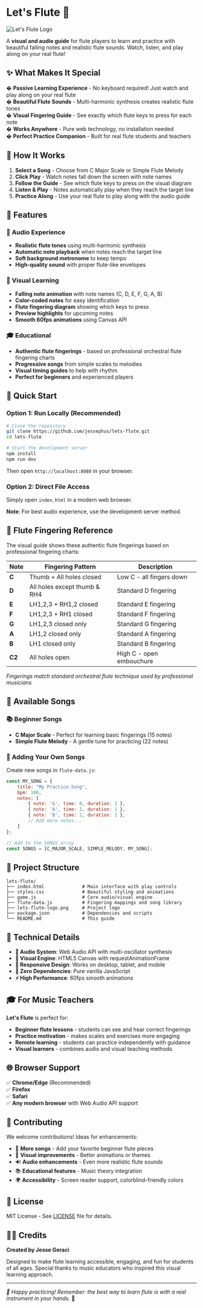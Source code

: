 # Let's Flute 🎵

![Let's Flute Logo](lets-flute-logo.png)

A **visual and audio guide** for flute players to learn and practice with beautiful falling notes and realistic flute sounds. Watch, listen, and play along on your real flute!

## ✨ What Makes It Special

� **Passive Learning Experience** - No keyboard required! Just watch and play along on your real flute  
� **Beautiful Flute Sounds** - Multi-harmonic synthesis creates realistic flute tones  
� **Visual Fingering Guide** - See exactly which flute keys to press for each note  
� **Works Anywhere** - Pure web technology, no installation needed  
� **Perfect Practice Companion** - Built for real flute students and teachers  

## 🎯 How It Works

1. **Select a Song** - Choose from C Major Scale or Simple Flute Melody
2. **Click Play** - Watch notes fall down the screen with note names
3. **Follow the Guide** - See which flute keys to press on the visual diagram
4. **Listen & Play** - Notes automatically play when they reach the target line
5. **Practice Along** - Use your real flute to play along with the audio guide

## 🎹 Features

### 🎵 **Audio Experience**
- **Realistic flute tones** using multi-harmonic synthesis
- **Automatic note playback** when notes reach the target line
- **Soft background metronome** to keep tempo
- **High-quality sound** with proper flute-like envelopes

### 👀 **Visual Learning**
- **Falling note animation** with note names (C, D, E, F, G, A, B)
- **Color-coded notes** for easy identification
- **Flute fingering diagram** showing which keys to press
- **Preview highlights** for upcoming notes
- **Smooth 60fps animations** using Canvas API

### 🎓 **Educational**
- **Authentic flute fingerings** - based on professional orchestral flute fingering charts
- **Progressive songs** from simple scales to melodies
- **Visual timing guides** to help with rhythm
- **Perfect for beginners** and experienced players

## 🚀 Quick Start

### Option 1: Run Locally (Recommended)
```bash
# Clone the repository
git clone https://github.com/jessephus/lets-flute.git
cd lets-flute

# Start the development server
npm install
npm run dev
```

Then open `http://localhost:8080` in your browser.

### Option 2: Direct File Access
Simply open `index.html` in a modern web browser.

**Note**: For best audio experience, use the development server method.

## 🎼 Flute Fingering Reference

The visual guide shows these authentic flute fingerings based on professional fingering charts:

| Note | Fingering Pattern | Description |
|------|------------------|-------------|
| **C** | Thumb + All holes closed | Low C - all fingers down |
| **D** | All holes except thumb & RH4 | Standard D fingering |
| **E** | LH1,2,3 + RH1,2 closed | Standard E fingering |
| **F** | LH1,2,3 + RH1 closed | Standard F fingering |
| **G** | LH1,2,3 closed only | Standard G fingering |
| **A** | LH1,2 closed only | Standard A fingering |
| **B** | LH1 closed only | Standard B fingering |
| **C2** | All holes open | High C - open embouchure |

*Fingerings match standard orchestral flute technique used by professional musicians*

## 🎵 Available Songs

### 📚 **Beginner Songs**
- **C Major Scale** - Perfect for learning basic fingerings (15 notes)
- **Simple Flute Melody** - A gentle tune for practicing (22 notes)

### 🔧 **Adding Your Own Songs**

Create new songs in `flute-data.js`:

```javascript
const MY_SONG = {
    title: "My Practice Song",
    bpm: 100,
    notes: [
        { note: 'G', time: 0, duration: 1 },
        { note: 'A', time: 1, duration: 1 },
        { note: 'B', time: 2, duration: 1 },
        // Add more notes...
    ]
};

// Add to the SONGS array
const SONGS = [C_MAJOR_SCALE, SIMPLE_MELODY, MY_SONG];
```

## 🎨 Project Structure

```
lets-flute/
├── index.html              # Main interface with play controls
├── styles.css              # Beautiful styling and animations  
├── game.js                 # Core audio/visual engine
├── flute-data.js           # Fingering mappings and song library
├── lets-flute-logo.png     # Project logo
├── package.json            # Dependencies and scripts
└── README.md               # This guide
```

## 🔧 Technical Details

- **🎵 Audio System**: Web Audio API with multi-oscillator synthesis
- **🎨 Visual Engine**: HTML5 Canvas with requestAnimationFrame
- **📱 Responsive Design**: Works on desktop, tablet, and mobile
- **🚀 Zero Dependencies**: Pure vanilla JavaScript
- **⚡ High Performance**: 60fps smooth animations

## 🎓 For Music Teachers

**Let's Flute** is perfect for:
- **Beginner flute lessons** - students can see and hear correct fingerings
- **Practice motivation** - makes scales and exercises more engaging
- **Remote learning** - students can practice independently with guidance
- **Visual learners** - combines audio and visual teaching methods

## 🌐 Browser Support

✅ **Chrome/Edge** (Recommended)  
✅ **Firefox**  
✅ **Safari**  
✅ **Any modern browser** with Web Audio API support

## 🤝 Contributing

We welcome contributions! Ideas for enhancements:

- 🎵 **More songs** - Add your favorite beginner flute pieces
- 🎨 **Visual improvements** - Better animations or themes
- 🔊 **Audio enhancements** - Even more realistic flute sounds
- 📚 **Educational features** - Music theory integration
- 🌍 **Accessibility** - Screen reader support, colorblind-friendly colors

## 📄 License

MIT License - See [LICENSE](LICENSE) file for details.

## 👨‍💻 Credits

**Created by Jesse Geraci**

Designed to make flute learning accessible, engaging, and fun for students of all ages. Special thanks to music educators who inspired this visual learning approach.

---

*🎵 Happy practicing! Remember: the best way to learn flute is with a real instrument in your hands.* 🎵
